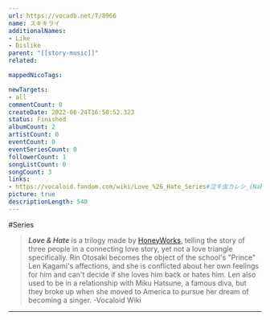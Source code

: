 ```yaml
---
url: https://vocadb.net/T/8966
name: スキキライ
additionalNames: 
- Like
- Dislike
parent: "[[story-music]]"
related:

mappedNicoTags:

newTargets:
- all
commentCount: 0
createDate: 2022-06-24T16:50:52.323
status: Finished
albumCount: 2
artistCount: 0
eventCount: 0
eventSeriesCount: 0
followerCount: 1
songListCount: 0
songCount: 3
links: 
- https://vocaloid.fandom.com/wiki/Love_%26_Hate_Series#泣キ虫カレシ_(Nakimushi_Kareshi)
picture: true
descriptionLength: 540
---
```


#Series

>***Love & Hate*** is a trilogy made by [HoneyWorks](https://vocadb.net/Ar/855), telling the story of three people in a connecting love story, yet not a love triangle specifically. Rin Otosaki becomes the object of the school's "Prince" Len Kagami's affections, and she is conflicted about her own feelings for him and can't decide if she loves him back or hates him. Len also used to be in a relationship with Miku Hatsune, a famous diva, but they broke up when she moved to America to pursue her dream of becoming a singer.
-Vocaloid Wiki

---

